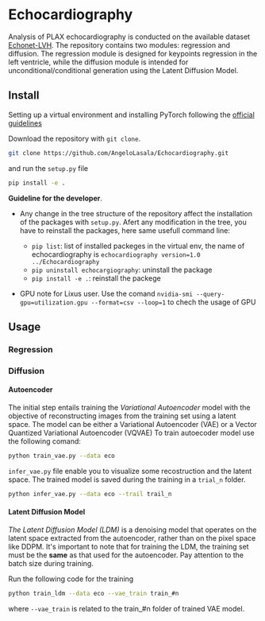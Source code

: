 # Echocardiography
Analysis of PLAX echocardiography is conducted on the available dataset [Echonet-LVH](https://echonet.github.io/lvh/). The repository contains two modules: regression and diffusion. The regression module is designed for keypoints regression in the left ventricle, while the diffusion module is intended for unconditional/conditional generation using the Latent Diffusion Model.

## Install
Setting up a virtual environment and installing PyTorch following the [official guidelines](https://pytorch.org/get-started/locally/)

Download the repository with `git clone`.

```bash
git clone https://github.com/AngeloLasala/Echocardiography.git
```

and run the `setup.py` file

```bash
pip install -e .
```

**Guideline for the developer**. 
- Any change in the tree structure of the repository affect the installation of the packages with `setup.py`. Afert any modification in the tree, you have to reinstall the packages, here same usefull command line:

    - `pip list`: list of installed packeges in the virtual env, the name of echocardiography is `echocardiography version=1.0 ../Echocardiography`
    - `pip uninstall echocargiography`: uninstall the package
    - `pip install -e .`: reinstall the packege

- GPU note for Lixus user. Use the comand `nvidia-smi --query-gpu=utilization.gpu --format=csv --loop=1` to chech the usage of GPU
## Usage

### Regression

### Diffusion

#### Autoencoder
The initial step entails training the *Variational Autoencoder* model with the objective of reconstructing images from the training set using a latent space. The model can be either a Variational Autoencoder (VAE) or a Vector Quantized Variational Autoencoder (VQVAE)
To train autoecoder model use the following comand:

```bash
python train_vae.py --data eco
```

`infer_vae.py` file enable you to visualize some recostruction and the latent space. The trained model is saved during the training in a `trial_n` folder.

```bash
python infer_vae.py --data eco --trail trail_n
```

#### Latent Diffusion Model

*The Latent Diffusion Model (LDM)* is a denoising model that operates on the latent space extracted from the autoencoder, rather than on the pixel space like DDPM. It's important to note that for training the LDM, the training set must be the **same** as that used for the autoencoder. Pay attention to the batch size during training.

Run the following code for the training

```bash
python train_ldm --data eco --vae_train train_#n
```
where `--vae_train` is related to the train_#n folder of trained VAE model.






